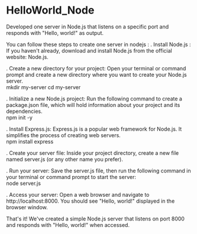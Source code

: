 #  HelloWorld_Node
Developed one server in Node.js that listens on a specific port and responds with "Hello, world!" as output.

You can follow these steps to create one server in nodejs :
. Install Node.js :
If you haven't already, download and install Node.js from the official website: Node.js.

. Create a new directory for your project:
Open your terminal or command prompt and create a new directory where you want to create your Node.js server.<br>
mkdir my-server
cd my-server

. Initialize a new Node.js project:
Run the following command to create a package.json file, which will hold information about your project and its dependencies.<br>
npm init -y

. Install Express.js:
Express.js is a popular web framework for Node.js. It simplifies the process of creating web servers.<br>
npm install express

. Create your server file:
Inside your project directory, create a new file named server.js (or any other name you prefer).

. Run your server:
Save the server.js file, then run the following command in your terminal or command prompt to start the server:<br>
node server.js

. Access your server:
Open a web browser and navigate to http://localhost:8000. You should see "Hello, world!" displayed in the browser window.

That's it! We've created a simple Node.js server that listens on port 8000 and responds with "Hello, world!" when accessed.








